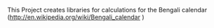 This Project creates libraries for calculations for the Bengali calendar (http://en.wikipedia.org/wiki/Bengali_calendar )